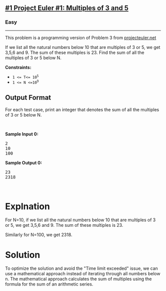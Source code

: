 <h2><a href="https://www.hackerrank.com/contests/projecteuler/challenges/euler001/problem">#1 Project Euler #1: Multiples of 3 and 5</a></h2>
<h3>Easy</h3><hr>
<p>This problem is a programming version of Problem 3 from <a href="https://projecteuler.net/">projecteuler.net</a></p>

<p>If we list all the natural numbers below 10 that are multiples of 3 or 5, we get 3,5,6 and 9. The sum of these multiples is 23. Find the sum of all the multiples of 3 or 5 below N.</p>

<p><strong>Constraints:</strong></p>

<ul>
	<li><code>1 &lt;= T&lt;= 10<sup>5</sup></code></li>
	<li><code>1&nbsp;&lt;= N&nbsp;&lt;=10<sup>9</sup></code></li>
</ul>

<h2> Output Format</h2>
<p>For each test case, print an integer that denotes the sum of all the multiples of 3 or 5 below N.</p>
<p>&nbsp;</p>
<p><strong class="example">Sample Input 0:</strong></p>
<pre>
2
10
100
</pre>
<p><strong class="example">Sample Output 0:</strong></p>
<pre>
23
2318
</pre>
<p>&nbsp;</p>

<h1>Explnation</h1>
<p>For N=10, if we list all the natural numbers below 10 that are multiples of 3 or 5, we get 3,5,6 and 9. The sum of these multiples is 23.

Similarly for N=100, we get 2318.</p>


<h1>Solution</h1>
<p>To optimize the solution and avoid the "Time limit exceeded" issue, we can use a mathematical approach instead of iterating through all numbers below n. The mathematical approach calculates the sum of multiples using the formula for the sum of an arithmetic series.</p>
